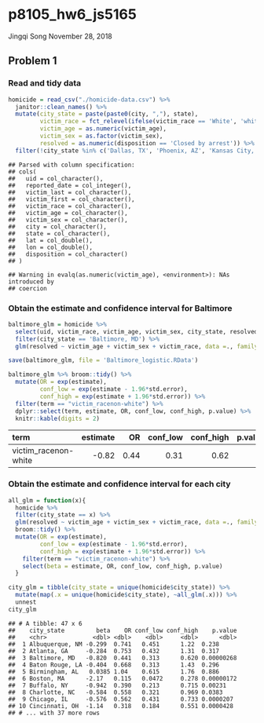p8105\_hw6\_js5165
================
Jingqi Song
November 28, 2018

Problem 1
---------

### Read and tidy data

``` r
homicide = read_csv("./homicide-data.csv") %>% 
  janitor::clean_names() %>% 
  mutate(city_state = paste(paste0(city, ","), state),
         victim_race = fct_relevel(ifelse(victim_race == 'White', 'white', 'non-white'), 'white'),
         victim_age = as.numeric(victim_age),
         victim_sex = as.factor(victim_sex),
         resolved = as.numeric(disposition == 'Closed by arrest')) %>% 
  filter(!city_state %in% c('Dallas, TX', 'Phoenix, AZ', 'Kansas City, MO', 'Tulsa, AL')) 
```

    ## Parsed with column specification:
    ## cols(
    ##   uid = col_character(),
    ##   reported_date = col_integer(),
    ##   victim_last = col_character(),
    ##   victim_first = col_character(),
    ##   victim_race = col_character(),
    ##   victim_age = col_character(),
    ##   victim_sex = col_character(),
    ##   city = col_character(),
    ##   state = col_character(),
    ##   lat = col_double(),
    ##   lon = col_double(),
    ##   disposition = col_character()
    ## )

    ## Warning in evalq(as.numeric(victim_age), <environment>): NAs introduced by
    ## coercion

### Obtain the estimate and confidence interval for Baltimore

``` r
baltimore_glm = homicide %>% 
  select(uid, victim_race, victim_age, victim_sex, city_state, resolved) %>% 
  filter(city_state == 'Baltimore, MD') %>% 
  glm(resolved ~ victim_age + victim_sex + victim_race, data =., family = binomial()) 

save(baltimore_glm, file = 'Baltimore_logistic.RData')

baltimore_glm %>% broom::tidy() %>% 
  mutate(OR = exp(estimate),
         conf_low = exp(estimate - 1.96*std.error),
         conf_high = exp(estimate + 1.96*std.error)) %>% 
  filter(term == "victim_racenon-white") %>% 
  dplyr::select(term, estimate, OR, conf_low, conf_high, p.value) %>% 
  knitr::kable(digits = 2)
```

| term                  |  estimate|    OR|  conf\_low|  conf\_high|  p.value|
|:----------------------|---------:|-----:|----------:|-----------:|--------:|
| victim\_racenon-white |     -0.82|  0.44|       0.31|        0.62|        0|

### Obtain the estimate and confidence interval for each city

``` r
all_glm = function(x){
  homicide %>% 
  filter(city_state == x) %>% 
  glm(resolved ~ victim_age + victim_sex + victim_race, data =., family = binomial())  %>% 
  broom::tidy() %>% 
  mutate(OR = exp(estimate),
         conf_low = exp(estimate - 1.96*std.error),
         conf_high = exp(estimate + 1.96*std.error)) %>% 
    filter(term == "victim_racenon-white") %>% 
    select(beta = estimate, OR, conf_low, conf_high, p.value)
  }

city_glm = tibble(city_state = unique(homicide$city_state)) %>% 
  mutate(map(.x = unique(homicide$city_state), ~all_glm(.x))) %>% 
  unnest
city_glm
```

    ## # A tibble: 47 x 6
    ##    city_state         beta    OR conf_low conf_high    p.value
    ##    <chr>             <dbl> <dbl>    <dbl>     <dbl>      <dbl>
    ##  1 Albuquerque, NM -0.299  0.741   0.451      1.22  0.238     
    ##  2 Atlanta, GA     -0.284  0.753   0.432      1.31  0.317     
    ##  3 Baltimore, MD   -0.820  0.441   0.313      0.620 0.00000268
    ##  4 Baton Rouge, LA -0.404  0.668   0.313      1.43  0.296     
    ##  5 Birmingham, AL   0.0385 1.04    0.615      1.76  0.886     
    ##  6 Boston, MA      -2.17   0.115   0.0472     0.278 0.00000172
    ##  7 Buffalo, NY     -0.942  0.390   0.213      0.715 0.00231   
    ##  8 Charlotte, NC   -0.584  0.558   0.321      0.969 0.0383    
    ##  9 Chicago, IL     -0.576  0.562   0.431      0.733 0.0000207 
    ## 10 Cincinnati, OH  -1.14   0.318   0.184      0.551 0.0000428 
    ## # ... with 37 more rows
